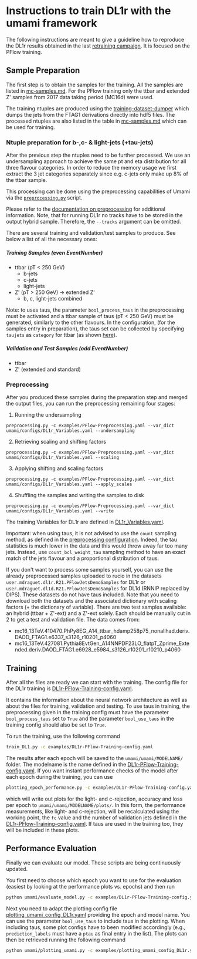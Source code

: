 # Instructions to train DL1r with the umami framework

The following instructions are meant to give a guideline how to reproduce the DL1r results obtained in the last [retraining campaign](http://atlas.web.cern.ch/Atlas/GROUPS/PHYSICS/PLOTS/FTAG-2019-005/). It is focused on the PFlow training.


## Sample Preparation

The first step is to obtain the samples for the training. All the samples are listed in [mc-samples.md](mc-samples.md). For the PFlow training only the ttbar and extended Z' samples from 2017 data taking period (MC16d) were used.

The training ntuples are produced using the [training-dataset-dumper](https://gitlab.cern.ch/atlas-flavor-tagging-tools/training-dataset-dumper) which dumps the jets from the FTAG1 derivations directly into hdf5 files. The processed ntuples are also listed in the table in [mc-samples.md](mc-samples.md) which can be used for training.

### Ntuple preparation for b-,c- & light-jets (+tau-jets)

After the previous step the ntuples need to be further processed. We use an undersampling approach to achieve the same pt and eta distribution for all three flavour categories.
In order to reduce the memory usage we first extract the 3 jet categories separately since e.g. c-jets only make up 8% of the ttbar sample.

This processing can be done using the preprocessing capabilities of Umami via the [`preprocessing.py`](https://gitlab.cern.ch/atlas-flavor-tagging-tools/algorithms/umami/-/blob/master/umami/preprocessing.py) script.

Please refer to the [documentation on preprocessing](preprocessing.md) for additional information.
Note, that for running DL1r no tracks have to be stored in the output hybrid sample. Therefore, the `--tracks` argument can be omitted.

There are several training and validation/test samples to produce. See below a list of all the necessary ones:

##### Training Samples (even EventNumber)

* ttbar (pT < 250 GeV)
    * b-jets
    * c-jets
    * light-jets
* Z' (pT > 250 GeV) -> extended Z'
    * b, c, light-jets combined

Note: to uses taus, the parameter `bool_process_taus` in the preprocessing must be activated and a ttbar sample of taus (pT < 250 GeV) must be generated, similarly to the other flavours. In the configuration, (for the samples entry in preparation), the taus set can be collected by specifying `taujets` as `category` for ttbar (as shown [here](https://gitlab.cern.ch/atlas-flavor-tagging-tools/algorithms/umami/-/blob/taus/examples/PFlow-Preprocessing.yaml#L59-69)).

##### Validation and Test Samples (odd EventNumber)

* ttbar
* Z' (extended and standard)

### Preprocessing

After you produced these samples during the preparation step and merged the output files, you can run the
preprocessing remaining four stages:


1. Running the undersampling
```
preprocessing.py -c examples/PFlow-Preprocessing.yaml --var_dict umami/configs/DL1r_Variables.yaml --undersampling
```

2. Retrieving scaling and shifting factors

```
preprocessing.py -c examples/PFlow-Preprocessing.yaml --var_dict umami/configs/DL1r_Variables.yaml --scaling
```

3. Applying shifting and scaling factors

```
preprocessing.py -c examples/PFlow-Preprocessing.yaml --var_dict umami/configs/DL1r_Variables.yaml --apply_scales
```

4. Shuffling the samples and writing the samples to disk

```
preprocessing.py -c examples/PFlow-Preprocessing.yaml --var_dict umami/configs/DL1r_Variables.yaml --write
```

The training Variables for DL1r are defined in [DL1r_Variables.yaml](https://gitlab.cern.ch/atlas-flavor-tagging-tools/algorithms/umami/-/blob/master/umami/configs/DL1r_Variables.yaml).

Important: when using taus, it is not advised to use the `count` sampling method, as defined in the [preprocessing configuration](https://gitlab.cern.ch/atlas-flavor-tagging-tools/algorithms/umami/-/blob/taus/examples/PFlow-Preprocessing.yaml#L127-130). Indeed, the tau statistics is much lower in the data and this would throw away far too many jets. Instead, use `count_bcl_weight_tau` sampling method to have an exact match of the jets flavour and a proportional distribution of taus. 

If you don't want to process some samples yourself, you can use the already preprocessed samples uploaded to rucio in the datasets `user.mdraguet.dl1r.R21.PFlowJetsDemoSamples` for DL1r or `user.mdraguet.dl1d.R21.PFlowJetsDemoSamples` for DL1d (RNNIP replaced by DIPS). These datasets do not have taus included. Note that you need to download both the datasets and the associated dictionary with scaling factors (+ the dictionary of variable). There are two test samples available: an hybrid (ttbar + Z'-ext) and a Z'-ext solely. Each should be manually cut in 2 to get a test and validation file. The data comes from:
- mc16_13TeV.410470.PhPy8EG_A14_ttbar_hdamp258p75_nonallhad.deriv.DAOD_FTAG1.e6337_s3126_r10201_p4060
- mc16_13TeV.427081.Pythia8EvtGen_A14NNPDF23LO_flatpT_Zprime_Extended.deriv.DAOD_FTAG1.e6928_e5984_s3126_r10201_r10210_p4060



## Training

After all the files are ready we can start with the training. The config file for the DL1r training is [DL1r-PFlow-Training-config.yaml](https://gitlab.cern.ch/atlas-flavor-tagging-tools/algorithms/umami/-/blob/master/examples/DL1r-PFlow-Training-config.yaml).

It contains the information about the neural network architecture as well as about the files for training, validation and testing. To use taus in training, the preprocessing given in the training config must have the parameter `bool_process_taus` set to `True` and the parameter `bool_use_taus` in the training config should also be set to `True`. 

To run the training, use the following command

```bash
train_DL1.py -c examples/DL1r-PFlow-Training-config.yaml
```

The results after each epoch will be saved to the `umami/umami/MODELNAME/` folder. The modelname is the name defined in the [DL1r-PFlow-Training-config.yaml](https://gitlab.cern.ch/atlas-flavor-tagging-tools/algorithms/umami/-/blob/master/examples/DL1r-PFlow-Training-config.yaml). If you want instant performance checks of the model after each epoch during the training, you can use

```bash
plotting_epoch_performance.py -c examples/DL1r-PFlow-Training-config.yaml --dl1
```

which will write out plots for the light- and c-rejection, accuracy and loss per epoch to `umami/umami/MODELNAME/plots/`. In this form, the performance measurements, like light- and c-rejection, will be recalculated using the working point, the `fc` value and the number of validation jets defined in the [DL1r-PFlow-Training-config.yaml](https://gitlab.cern.ch/atlas-flavor-tagging-tools/algorithms/umami/-/blob/master/examples/DL1r-PFlow-Training-config.yaml). If taus are used in the training too, they will be included in these plots. 

## Performance Evaluation

Finally we can evaluate our model. These scripts are being continuously updated.

You first need to choose which epoch you want to use for the evaluation (easiest by looking at the performance plots vs. epochs) and then run

```bash
python umami/evaluate_model.py -c examples/DL1r-PFlow-Training-config.yaml -e 230 --dl1
```

Next you need to adapt the plotting config file [plotting_umami_config_DL1r.yaml](https://gitlab.cern.ch/atlas-flavor-tagging-tools/algorithms/umami/-/blob/master/examples/plotting_umami_config_DL1r.yaml) providing the epoch and model name. You can use the parameter `bool_use_taus` to include taus in the plotting. When including taus, some plot configs have to been modified accordingly (e.g., `prediction_labels` must have a `ptau` as final entry in the list). The plots can then be retrieved running the following command

```bash
python umami/plotting_umami.py -c examples/plotting_umami_config_DL1r.yaml
```
